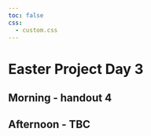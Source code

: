 ```yaml
---
toc: false
css:
  - custom.css
---
```


# Easter Project Day 3

## Morning - handout 4

## Afternoon - TBC

 
